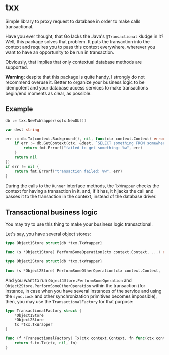 # txx
Simple library to proxy request to database in order to make calls transactional.

Have you ever thought, that Go lacks the Java's `@Transactional` kludge in it? 
Well, this package solves that problem. It puts the transaction into the context 
and requires you to pass this context everywhere, wherever you want to have an 
opportunity to be run in transaction.

Obviously, that implies that only contextual database methods are supported.

**Warning:** despite that this package is quite handy, I strongly do not recommend
overuse it. Better to organize your business logic to be idempotent and your
database access services to make transactions begin/end moments as clear, as 
possible.

## Example

```go
db := txx.NewTxWrapper(sqlx.NewDb())

var dest string

err := db.Tx(context.Background(), nil, func(ctx context.Context) error {
    if err := db.GetContext(ctx, &dest, `SELECT something FROM somewhere`); err != nil {
		return fmt.Errorf("failed to get something: %w", err)
    }
	return nil
})
if err != nil {
	return fmt.Errorf("transaction failed: %w", err)
}
```

During the calls to the `Runner` interface methods, the `TxWrapper` checks the
context for having a transaction in it, and, if it has, it hijacks the call and
passes it to the transaction in the context, instead of the database driver.

## Transactional business logic
You may try to use this thing to make your business logic transactional.

Let's say, you have several object stores:
```go
type Object1Store struct{db *txx.TxWrapper}

func (s *Object1Store) PerformSomeOperation(ctx context.Context, ...) error {}

type Object2Store struct{db *txx.txWrapper}

func (s *Object2Store) PerformSomeOtherOperation(ctx context.Context, ...) error {}
```

And you want to run `Object1Store.PerformSomeOperation` and `Object2Store.PerformSomeOtherOperation`
within the transaction (for instance, in case when you have several instances of the service and
using the `sync.Lock` and other synchronization primitives becomes impossible), then, you
may use the `TransactionalFactory` for that purpose:

```go
type TransactionalFactory struct {
	*Object1Store
	*Object2Store
	tx *txx.TxWrapper
}

func (f *TransactionalFactory) Tx(ctx context.Context, fn func(ctx context.Context) error) error {
	return f.tx.Tx(ctx, nil, fn)
}
```
